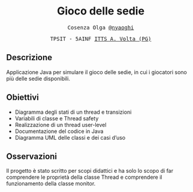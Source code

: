<h1 align="center">Gioco delle sedie</h1>

<p align="center" style="font-family: monospace">Cosenza Olga <a href="https://github.com/nyaoghi">@nyaoghi</a></p>
<p align="center" style="font-family: monospace">TPSIT - 5AINF <a href="https://www.avoltapg.edu.it/">ITTS A. Volta (PG)</a></p>


## Descrizione
Applicazione Java per simulare il gioco delle sedie, in cui i giocatori sono più delle sedie disponibili.

## Obiettivi
- Diagramma degli stati di un thread e transizioni	
- Variabili di classe e Thread safety
- Realizzazione di un thread user-level
- Documentazione del codice in Java
- Diagramma UML delle classi e dei casi d’uso

## Osservazioni
Il progetto è stato scritto per scopi didattici e ha solo lo scopo di far comprendere le proprietà della classe Thread e comprendere il funzionamento della classe monitor. 

